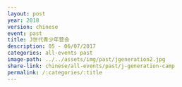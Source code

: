 ```yaml
---
layout: post
year: 2018
version: chinese
event: past
title: J世代青少年营会
description: 05 - 06/07/2017
categories: all-events past
image-path: ../../assets/img/past/jgeneration2.jpg
share-link: chinese/all-events/past/j-generation-camp
permalink: /:categories/:title
---
```

